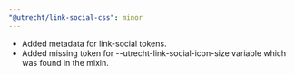 ```yaml
---
"@utrecht/link-social-css": minor
---
```


- Added metadata for link-social tokens.
- Added missing token for --utrecht-link-social-icon-size variable which was found in the mixin.
